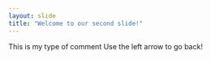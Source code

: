 ```yaml
---
layout: slide
title: "Welcome to our second slide!"
---
```

This is my type of comment
Use the left arrow to go back!
